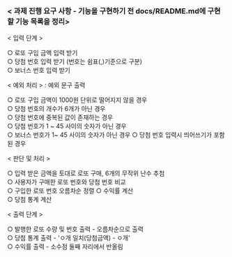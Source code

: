 ### < 과제 진행 요구 사항 - 기능을 구현하기 전 docs/README.md에 구현할 기능 목록을 정리>

< 입력 단계 >  

○ 로또 구입 금액 입력 받기   
○ 당첨 번호 입력 받기 (번호는 쉼표(,)기준으로 구분)  
○ 보너스 번호 입력 받기 

< 예외 처리 > : 예외 문구 출력  

○ 로또 구입 금액이 1000원 단위로 떨어지지 않을 경우   
○ 당첨 번호의 개수가 6개가 아닌 경우  
○ 당첨 번호에 중복된 값이 존재하는 경우  
○ 당첨 번호가 1 ~ 45 사이의 숫자가 아닌 경우  
○ 보너스 번호가 1~ 45 사이의 숫자가 아닌 경우
○ 당첨 번호 입력시 띄어쓰기가 포함된 경우

< 판단 및 처리 >  

○ 입력 받은 금액을 토대로 로또 구매, 6개의 무작위 난수 추첨  
○ 사용자가 구매한 로또 번호와 당첨 번호 비교    
○ 구입한 로또 번호 오름차순 정렬
○ 수익률 계산  
○ 당첨 통계 계산

< 출력 단계 >  

○ 발행한 로또 수량 및 번호 출력 - 오름차순으로 출력  
○ 당첨 통계 출력 - 'ㅇ개 일치(당첨금액) - ㅇ개'  
○ 수익률 출력 - 소수점 둘째 자리에서 반올림


